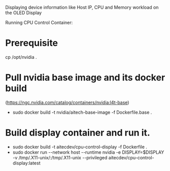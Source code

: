 Displaying device information like Host IP, CPU and Memory workload on the OLED Display

Running CPU Control Container:
# Prerequisite
cp /opt/nvidia .

# Pull nvidia base image and its docker build 
(https://ngc.nvidia.com/catalog/containers/nvidia:l4t-base)
- sudo docker build -t nvidia/aitech-base-image -f Dockerfile.base .

# Build display container and run it.
- sudo docker build -t  aitecdev/cpu-control-display -f Dockerfile .
- sudo docker run --network host --runtime nvidia -e DISPLAY=$DISPLAY -v /tmp/.X11-unix/:/tmp/.X11-unix --privileged aitecdev/cpu-control-display:latest

